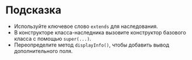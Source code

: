 # Подсказка

- Используйте ключевое слово `extends` для наследования.
- В конструкторе класса-наследника вызовите конструктор базового класса с помощью `super(...)`.
- Переопределите метод `displayInfo()`, чтобы добавить вывод дополнительного поля.
